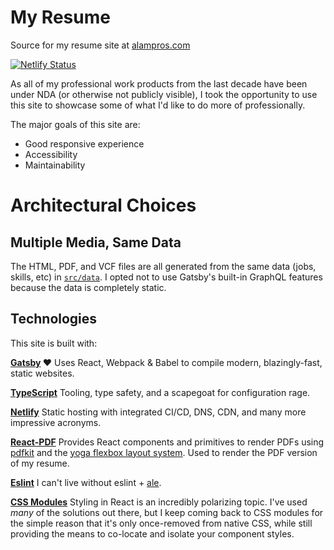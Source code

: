 # My Resume
Source for my resume site at [alampros.com](https://alampros.com)

[![Netlify Status](https://api.netlify.com/api/v1/badges/a0ddaca7-8925-4554-bddc-593b9efb9678/deploy-status)](https://app.netlify.com/sites/alampros/deploys)

As all of my professional work products from the last decade have been under NDA (or otherwise not publicly visible), I took the opportunity to use this site to showcase some of what I'd like to do more of professionally.

The major goals of this site are:
- Good responsive experience
- Accessibility
- Maintainability

# Architectural Choices

## Multiple Media, Same Data

The HTML, PDF, and VCF files are all generated from the same data (jobs, skills, etc) in [`src/data`](./src/data). I opted not to use Gatsby's built-in GraphQL features because the data is completely static.

## Technologies
This site is built with:

**[Gatsby](https://www.gatsbyjs.org) ❤️**
Uses React, Webpack & Babel to compile modern, blazingly-fast, static websites.

**[TypeScript](https://www.typescriptlang.org/)**
Tooling, type safety, and a scapegoat for configuration rage.

**[Netlify](https://netlify.com/)**
Static hosting with integrated CI/CD, DNS, CDN, and many more impressive acronyms.

**[React-PDF](https://react-pdf.org/)**
Provides React components and primitives to render PDFs using [pdfkit](https://github.com/foliojs/pdfkit) and the [yoga flexbox layout system](https://yogalayout.com/). Used to render the PDF version of my resume.

**[Eslint](https://eslint.org)**
I can't live without eslint + [ale](https://github.com/w0rp/ale).

**[CSS Modules](https://github.com/css-modules/css-modules)**
Styling in React is an incredibly polarizing topic. I've used *many* of the solutions out there, but I keep coming back to CSS modules for the simple reason that it's only once-removed from native CSS, while still providing the means to co-locate and isolate your component styles.

